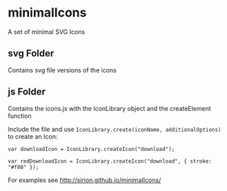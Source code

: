 # minimalIcons
A set of minimal SVG Icons

## svg Folder

Contains svg file versions of the icons


## js Folder

Contains the icons.js with the IconLibrary object and the createElement function

Include the file and use `IconLibrary.create(iconName, additionalOptions)` to create an Icon:

```
var downloadIcon = IconLibrary.createIcon("download");

var redDownloadIcon = IconLibrary.createIcon("download", { stroke: "#f00" });

```

For examples see http://sirion.github.io/minimalIcons/
